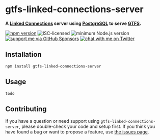 # gtfs-linked-connections-server

**A [Linked Connections](https://linkedconnections.org) server using [PostgreSQL](https://www.postgresql.org) to serve [GTFS](https://gtfs.org/reference/static).**

[![npm version](https://img.shields.io/npm/v/gtfs-linked-connections-server.svg)](https://www.npmjs.com/package/gtfs-linked-connections-server)
![ISC-licensed](https://img.shields.io/github/license/derhuerst/gtfs-linked-connections-server.svg)
![minimum Node.js version](https://img.shields.io/node/v/gtfs-linked-connections-server.svg)
[![support me via GitHub Sponsors](https://img.shields.io/badge/support%20me-donate-fa7664.svg)](https://github.com/sponsors/derhuerst)
[![chat with me on Twitter](https://img.shields.io/badge/chat%20with%20me-on%20Twitter-1da1f2.svg)](https://twitter.com/derhuerst)


## Installation

```shell
npm install gtfs-linked-connections-server
```


## Usage

```
todo
```


## Contributing

If you have a question or need support using `gtfs-linked-connections-server`, please double-check your code and setup first. If you think you have found a bug or want to propose a feature, use [the issues page](https://github.com/derhuerst/gtfs-linked-connections-server/issues).
